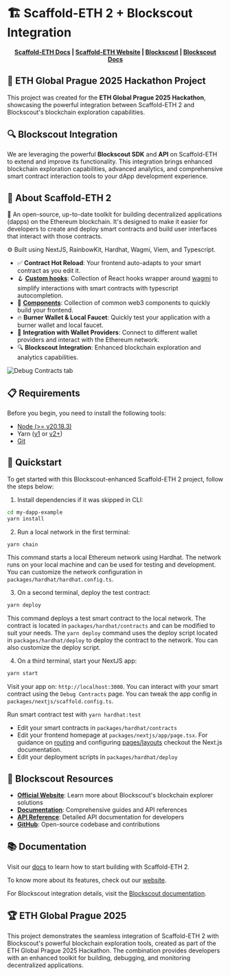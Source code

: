 # 🏗 Scaffold-ETH 2 + Blockscout Integration

<h4 align="center">
  <a href="https://docs.scaffoldeth.io">Scaffold-ETH Docs</a> |
  <a href="https://scaffoldeth.io">Scaffold-ETH Website</a> |
  <a href="https://www.blockscout.com/">Blockscout</a> |
  <a href="https://docs.blockscout.com/">Blockscout Docs</a>
</h4>

## 🎯 ETH Global Prague 2025 Hackathon Project

This project was created for the **ETH Global Prague 2025 Hackathon**, showcasing the powerful integration between Scaffold-ETH 2 and Blockscout's blockchain exploration capabilities.

## 🔍 Blockscout Integration

We are leveraging the powerful **Blockscout SDK** and **API** on Scaffold-ETH to extend and improve its functionality. This integration brings enhanced blockchain exploration capabilities, advanced analytics, and comprehensive smart contract interaction tools to your dApp development experience.

## 🚀 About Scaffold-ETH 2

🧪 An open-source, up-to-date toolkit for building decentralized applications (dapps) on the Ethereum blockchain. It's designed to make it easier for developers to create and deploy smart contracts and build user interfaces that interact with those contracts.

⚙️ Built using NextJS, RainbowKit, Hardhat, Wagmi, Viem, and Typescript.

- ✅ **Contract Hot Reload**: Your frontend auto-adapts to your smart contract as you edit it.
- 🪝 **[Custom hooks](https://docs.scaffoldeth.io/hooks/)**: Collection of React hooks wrapper around [wagmi](https://wagmi.sh/) to simplify interactions with smart contracts with typescript autocompletion.
- 🧱 [**Components**](https://docs.scaffoldeth.io/components/): Collection of common web3 components to quickly build your frontend.
- 🔥 **Burner Wallet & Local Faucet**: Quickly test your application with a burner wallet and local faucet.
- 🔐 **Integration with Wallet Providers**: Connect to different wallet providers and interact with the Ethereum network.
- 🔍 **Blockscout Integration**: Enhanced blockchain exploration and analytics capabilities.

![Debug Contracts tab](https://github.com/scaffold-eth/scaffold-eth-2/assets/55535804/b237af0c-5027-4849-a5c1-2e31495cccb1)

## 📋 Requirements

Before you begin, you need to install the following tools:

- [Node (>= v20.18.3)](https://nodejs.org/en/download/)
- Yarn ([v1](https://classic.yarnpkg.com/en/docs/install/) or [v2+](https://yarnpkg.com/getting-started/install))
- [Git](https://git-scm.com/downloads)

## 🚀 Quickstart

To get started with this Blockscout-enhanced Scaffold-ETH 2 project, follow the steps below:

1. Install dependencies if it was skipped in CLI:

```bash
cd my-dapp-example
yarn install
```

2. Run a local network in the first terminal:

```bash
yarn chain
```

This command starts a local Ethereum network using Hardhat. The network runs on your local machine and can be used for testing and development. You can customize the network configuration in `packages/hardhat/hardhat.config.ts`.

3. On a second terminal, deploy the test contract:

```bash
yarn deploy
```

This command deploys a test smart contract to the local network. The contract is located in `packages/hardhat/contracts` and can be modified to suit your needs. The `yarn deploy` command uses the deploy script located in `packages/hardhat/deploy` to deploy the contract to the network. You can also customize the deploy script.

4. On a third terminal, start your NextJS app:

```bash
yarn start
```

Visit your app on: `http://localhost:3000`. You can interact with your smart contract using the `Debug Contracts` page. You can tweak the app config in `packages/nextjs/scaffold.config.ts`.

Run smart contract test with `yarn hardhat:test`

- Edit your smart contracts in `packages/hardhat/contracts`
- Edit your frontend homepage at `packages/nextjs/app/page.tsx`. For guidance on [routing](https://nextjs.org/docs/app/building-your-application/routing/defining-routes) and configuring [pages/layouts](https://nextjs.org/docs/app/building-your-application/routing/pages-and-layouts) checkout the Next.js documentation.
- Edit your deployment scripts in `packages/hardhat/deploy`

## 🔗 Blockscout Resources

- **[Official Website](https://www.blockscout.com/)**: Learn more about Blockscout's blockchain explorer solutions
- **[Documentation](https://docs.blockscout.com/)**: Comprehensive guides and API references
- **[API Reference](https://docs.blockscout.com/devs/apis/rest)**: Detailed API documentation for developers
- **[GitHub](https://github.com/blockscout/blockscout)**: Open-source codebase and contributions

## 📚 Documentation

Visit our [docs](https://docs.scaffoldeth.io) to learn how to start building with Scaffold-ETH 2.

To know more about its features, check out our [website](https://scaffoldeth.io).

For Blockscout integration details, visit the [Blockscout documentation](https://docs.blockscout.com/).

## 🏆 ETH Global Prague 2025

This project demonstrates the seamless integration of Scaffold-ETH 2 with Blockscout's powerful blockchain exploration tools, created as part of the ETH Global Prague 2025 Hackathon. The combination provides developers with an enhanced toolkit for building, debugging, and monitoring decentralized applications.
